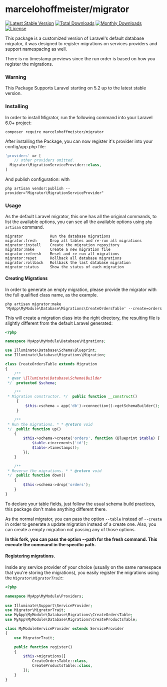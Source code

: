 
# marcelohoffmeister/migrator

[![Latest Stable Version](https://poser.pugx.org/marcelohoffmeister/migrator/v/stable)](https://packagist.org/packages/marcelohoffmeister/migrator) [![Total Downloads](https://poser.pugx.org/marcelohoffmeister/migrator/downloads)](https://packagist.org/packages/marcelohoffmeister/migrator) [![Monthly Downloads](https://poser.pugx.org/marcelohoffmeister/migrator/d/monthly)](https://packagist.org/packages/marcelohoffmeister/migrator) [![License](https://poser.pugx.org/marcelohoffmeister/migrator/license)](https://packagist.org/packages/marcelohoffmeister/migrator)

This package is a customized version of Laravel's default database migrator, it was designed to register migrations on services providers and support namespacing as well.

There is no timestamp previews since the run order is based on how you register the migrations.

### Warning
This Package Supports Laravel starting on 5.2 up to the latest stable version.

### Installing
In order to install Migrator, run the following command into your Laravel 6.0+ project:

```
composer require marcelohoffmeister/migrator
```

After installing the Package, you can now register it's provider into your config/app.php file:

```php
'providers' => [
    // other providers omitted.
  Migrator\MigrationServiceProvider::class,
]
```

And publish configuration: with

```
php artisan vendor:publish --provider="Migrator\MigrationServiceProvider"
```

### Usage

As the default Laravel migrator, this one has all the original commands, to list the available options, you can see all the available options using `php artisan` command.

```
migrator            Run the database migrations
migrator:fresh      Drop all tables and re-run all migrations
migrator:install    Create the migration repository
migrator:make       Create a new migration file
migrator:refresh    Reset and re-run all migrations
migrator:reset      Rollback all database migrations
migrator:rollback   Rollback the last database migration
migrator:status     Show the status of each migration
```

#### Creating Migrations
In order to generate an empty migration, please provide the migrator with the full qualified class name, as the example.

`php artisan migrator:make 'MyApp\MyModule\Database\Migrations\CreateOrdersTable' --create=orders`

This will create a migration class into the right directory, the resulting file is slightly different from the default Laravel generated:

```php
<?php

namespace MyApp\MyModule\Database\Migrations;

use Illuminate\Database\Schema\Blueprint;
use Illuminate\Database\Migrations\Migration;

class CreateOrdersTable extends Migration
{
    /**
 * @var \Illuminate\Database\Schema\Builder
 */  protected $schema;

    /**
 * Migration constructor. */  public function __construct()
     {
         $this->schema = app('db')->connection()->getSchemaBuilder();
     }

    /**
 * Run the migrations. * * @return void
 */  public function up()
    {
        $this->schema->create('orders', function (Blueprint $table) {
            $table->increments('id');
            $table->timestamps();
        });
    }

    /**
 * Reverse the migrations. * * @return void
 */  public function down()
    {
        $this->schema->drop('orders');
    }
}
```

To declare your table fields, just follow the usual schema build practices, this package don't make anything different there.

As the normal migrator, you can pass the option `--table` instead of `--create` in order to generate a update migration instead of a create one. Also, you can create a empty migration not passing any of those options.

**In this fork, you can pass the option --path for the fresh command. This execute the command in the specific path.**

#### Registering migrations.
Inside any service provider of your choice (usually on the same namespace that you're storing the migrations), you easily register the migrations using the *`Migrator\MigratorTrait`*:

```php
<?php

namespace MyApp\MyModule\Providers;
  
use Illuminate\Support\ServiceProvider;
use Migrator\MigratorTrait;
use MyApp\MyModule\Database\Migrations\CreateOrdersTable;
use MyApp\MyModule\Database\Migrations\CreateProductsTable;

class MyModuleServiceProvider extends ServiceProvider
{
    use MigratorTrait;

    public function register()
    {
        $this->migrations([
            CreateOrdersTable::class,
            CreateProductsTable::class,
        ]);
    }
}
```